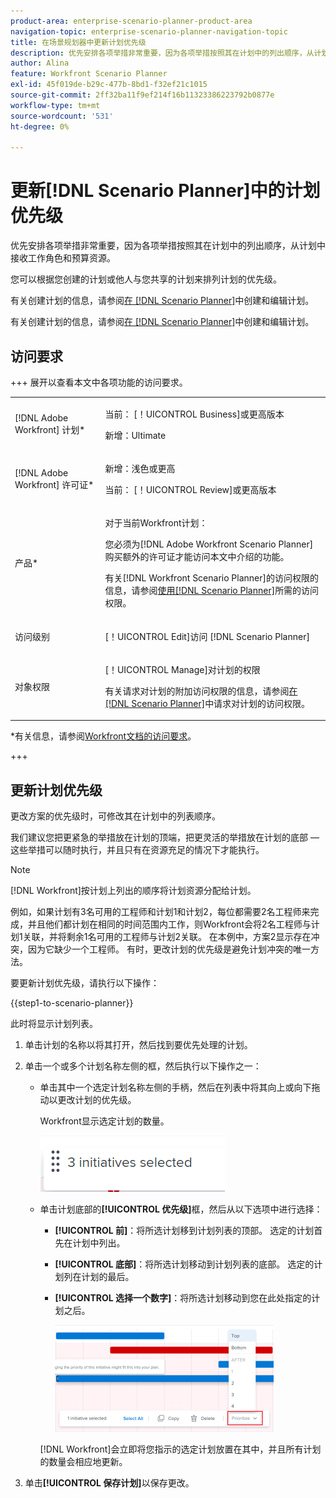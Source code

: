 ```yaml
---
product-area: enterprise-scenario-planner-product-area
navigation-topic: enterprise-scenario-planner-navigation-topic
title: 在场景规划器中更新计划优先级
description: 优先安排各项举措非常重要，因为各项举措按照其在计划中的列出顺序，从计划中接收工作角色和预算资源。
author: Alina
feature: Workfront Scenario Planner
exl-id: 45f019de-b29c-477b-8bd1-f32ef21c1015
source-git-commit: 2ff32ba11f9ef214f16b11323386223792b0877e
workflow-type: tm+mt
source-wordcount: '531'
ht-degree: 0%

---
```


# 更新[!DNL Scenario Planner]中的计划优先级

优先安排各项举措非常重要，因为各项举措按照其在计划中的列出顺序，从计划中接收工作角色和预算资源。

您可以根据您创建的计划或他人与您共享的计划来排列计划的优先级。

有关创建计划的信息，请参阅[在 [!DNL Scenario Planner]](../scenario-planner/create-and-edit-plans.md)中创建和编辑计划。

有关创建计划的信息，请参阅[在 [!DNL Scenario Planner]](../scenario-planner/create-and-edit-initiatives.md)中创建和编辑计划。

## 访问要求

+++ 展开以查看本文中各项功能的访问要求。

<table style="table-layout:auto"> 
 <col> 
 <col> 
 <tbody> 
  <tr> 
   <td> <p>[!DNL Adobe Workfront] 计划*</p> </td> 
   <td> <p>当前： [！UICONTROL Business]或更高版本</p>
   <p>新增：Ultimate </p>
   </td> 
  </tr> 
  <tr> 
   <td> <p>[!DNL Adobe Workfront] 许可证*</p> </td> 
   <td> <p>新增：浅色或更高</p> 
   <p>当前： [！UICONTROL Review]或更高版本</p> </td> 
  </tr> 
  <tr> 
   <td>产品* </td> 
   <td> 
   <p>对于当前Workfront计划： </p>
   <p>您必须为[!DNL Adobe Workfront Scenario Planner]购买额外的许可证才能访问本文中介绍的功能。</p> <p>有关[!DNL Workfront Scenario Planner]的访问权限的信息，请参阅<a href="../scenario-planner/access-needed-to-use-sp.md" class="MCXref xref">使用[!DNL Scenario Planner]</a>所需的访问权限。 </p> </td> 
  </tr> 
  <tr data-mc-conditions=""> 
   <td>访问级别 </td> 
   <td> <p>[！UICONTROL Edit]访问 [!DNL Scenario Planner]</p> </td> 
  </tr> 
  <tr data-mc-conditions=""> 
   <td> <p>对象权限 </p> </td> 
   <td> <p>[！UICONTROL Manage]对计划的权限</p> <p>有关请求对计划的附加访问权限的信息，请参阅<a href="../scenario-planner/request-access-to-plan.md" class="MCXref xref">在[!DNL Scenario Planner]</a>中请求对计划的访问权限。</p> </td> 
  </tr> 
 </tbody> 
</table>

*有关信息，请参阅[Workfront文档的访问要求](/help/quicksilver/administration-and-setup/add-users/access-levels-and-object-permissions/access-level-requirements-in-documentation.md)。

+++

## 更新计划优先级

更改方案的优先级时，可修改其在计划中的列表顺序。

我们建议您把更紧急的举措放在计划的顶端，把更灵活的举措放在计划的底部 — 这些举措可以随时执行，并且只有在资源充足的情况下才能执行。

>[!NOTE]
>
>[!DNL Workfront]按计划上列出的顺序将计划资源分配给计划。
>
>例如，如果计划有3名可用的工程师和计划1和计划2，每位都需要2名工程师来完成，并且他们都计划在相同的时间范围内工作，则Workfront会将2名工程师与计划1关联，并将剩余1名可用的工程师与计划2关联。 在本例中，方案2显示存在冲突，因为它缺少一个工程师。 有时，更改计划的优先级是避免计划冲突的唯一方法。

要更新计划优先级，请执行以下操作：

{{step1-to-scenario-planner}}

此时将显示计划列表。

1. 单击计划的名称以将其打开，然后找到要优先处理的计划。
1. 单击一个或多个计划名称左侧的框，然后执行以下操作之一：

   * 单击其中一个选定计划名称左侧的手柄，然后在列表中将其向上或向下拖动以更改计划的优先级。

     Workfront显示选定计划的数量。

     ![](assets/multi-select-initiative-number.png)

   * 单击计划底部的&#x200B;**[!UICONTROL 优先级]**&#x200B;框，然后从以下选项中进行选择：

      * **[!UICONTROL 前]**：将所选计划移到计划列表的顶部。 选定的计划首先在计划中列出。
      * **[!UICONTROL 底部]**：将所选计划移动到计划列表的底部。 选定的计划列在计划的最后。
      * **[!UICONTROL 选择一个数字]**：将所选计划移动到您在此处指定的计划之后。

        ![](assets/prioritize-initiatives-expanded-highlighted-350x171.png)

     [!DNL Workfront]会立即将您指示的选定计划放置在其中，并且所有计划的数量会相应地更新。

1. 单击&#x200B;**[!UICONTROL 保存计划]**&#x200B;以保存更改。
